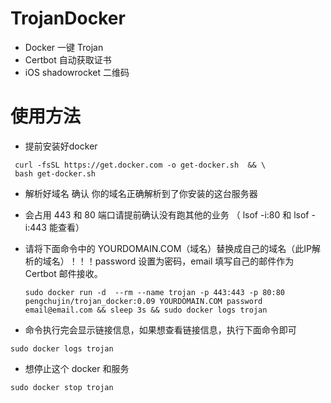 # TrojanDocker

* Docker 一键  Trojan
* Certbot 自动获取证书
* iOS shadowrocket 二维码

# 使用方法

- 提前安装好docker

```shell
 curl -fsSL https://get.docker.com -o get-docker.sh  && \
 bash get-docker.sh
```

- 解析好域名 确认 你的域名正确解析到了你安装的这台服务器

- 会占用 443 和 80 端口请提前确认没有跑其他的业务 （ lsof -i:80 和 lsof -i:443 能查看）

- 请将下面命令中的 YOURDOMAIN.COM（域名）替换成自己的域名（此IP解析的域名）！！！password 设置为密码，email 填写自己的邮件作为 Certbot 邮件接收。

  ```
  sudo docker run -d  --rm --name trojan -p 443:443 -p 80:80 pengchujin/trojan_docker:0.09 YOURDOMAIN.COM password email@email.com && sleep 3s && sudo docker logs trojan
  ```

- 命令执行完会显示链接信息，如果想查看链接信息，执行下面命令即可

```
sudo docker logs trojan
```

- 想停止这个 docker 和服务

```
sudo docker stop trojan
```

